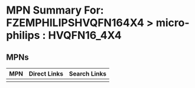 



# MPN Summary For: FZEMPHILIPSHVQFN164X4 > micro-philips : HVQFN16_4X4

## MPNs
  

|MPN|Direct Links|Search Links|
| :--- | :--- | :--- |
||||
